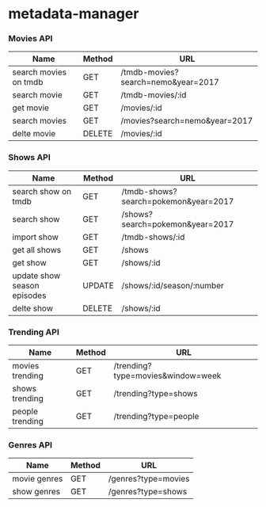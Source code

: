 # metadata-manager

### Movies API
Name | Method | URL
--- | --- | --- | 
search movies on tmdb | GET | /tmdb-movies?search=nemo&year=2017
search movie | GET | /tmdb-movies/:id
get movie | GET | /movies/:id
search movies | GET | /movies?search=nemo&year=2017
delte movie | DELETE | /movies/:id

### Shows API
Name | Method | URL
--- | --- | --- | 
search show on tmdb | GET | /tmdb-shows?search=pokemon&year=2017
search show | GET | /shows?search=pokemon&year=2017
import show | GET | /tmdb-shows/:id
get all shows | GET | /shows
get show | GET | /shows/:id
update show season episodes | UPDATE | /shows/:id/season/:number
delte show | DELETE | /shows/:id

### Trending API
Name | Method | URL
--- | --- | --- | 
movies trending| GET | /trending?type=movies&window=week
shows trending| GET | /trending?type=shows
people trending| GET | /trending?type=people


### Genres API
Name | Method | URL
--- | --- | --- | 
movie genres| GET | /genres?type=movies
show genres| GET | /genres?type=shows

